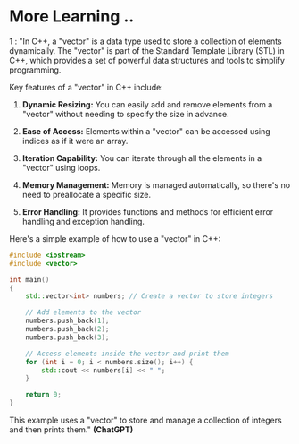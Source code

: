 # More Learning ..

1 : "In C++, a "vector" is a data type used to store a collection of elements dynamically. The "vector" is part of the Standard Template Library (STL) in C++, which provides a set of powerful data structures and tools to simplify programming.

Key features of a "vector" in C++ include:

1. **Dynamic Resizing:** You can easily add and remove elements from a "vector" without needing to specify the size in advance.

2. **Ease of Access:** Elements within a "vector" can be accessed using indices as if it were an array.

3. **Iteration Capability:** You can iterate through all the elements in a "vector" using loops.

4. **Memory Management:** Memory is managed automatically, so there's no need to preallocate a specific size.

5. **Error Handling:** It provides functions and methods for efficient error handling and exception handling.

Here's a simple example of how to use a "vector" in C++:

```c++
#include <iostream>
#include <vector>

int main()
{
    std::vector<int> numbers; // Create a vector to store integers

    // Add elements to the vector
    numbers.push_back(1);
    numbers.push_back(2);
    numbers.push_back(3);

    // Access elements inside the vector and print them
    for (int i = 0; i < numbers.size(); i++) {
        std::cout << numbers[i] << " ";
    }

    return 0;
}
```
This example uses a "vector" to store and manage a collection of integers and then prints them." **(ChatGPT)**
